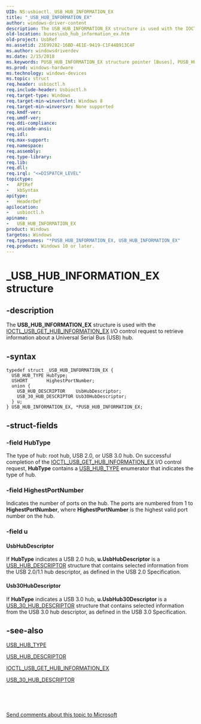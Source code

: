 ```yaml
---
UID: NS:usbioctl._USB_HUB_INFORMATION_EX
title: "_USB_HUB_INFORMATION_EX"
author: windows-driver-content
description: The USB_HUB_INFORMATION_EX structure is used with the IOCTL_USB_GET_HUB_INFORMATION_EX I/O control request to retrieve information about a Universal Serial Bus (USB) hub.
old-location: buses\usb_hub_information_ex.htm
old-project: UsbRef
ms.assetid: 23E99282-16BD-4E1E-9419-C1F44B913C4F
ms.author: windowsdriverdev
ms.date: 2/15/2018
ms.keywords: PUSB_HUB_INFORMATION_EX structure pointer [Buses], PUSB_HUB_INFORMATION_EX, *PUSB_HUB_INFORMATION_EX, USB_HUB_INFORMATION_EX structure [Buses], _USB_HUB_INFORMATION_EX, USB_HUB_INFORMATION_EX, usbioctl/USB_HUB_INFORMATION_EX, buses.usb_hub_information_ex, usbioctl/PUSB_HUB_INFORMATION_EX
ms.prod: windows-hardware
ms.technology: windows-devices
ms.topic: struct
req.header: usbioctl.h
req.include-header: Usbioctl.h
req.target-type: Windows
req.target-min-winverclnt: Windows 8
req.target-min-winversvr: None supported
req.kmdf-ver: 
req.umdf-ver: 
req.ddi-compliance: 
req.unicode-ansi: 
req.idl: 
req.max-support: 
req.namespace: 
req.assembly: 
req.type-library: 
req.lib: 
req.dll: 
req.irql: "<=DISPATCH_LEVEL"
topictype:
-	APIRef
-	kbSyntax
apitype:
-	HeaderDef
apilocation:
-	usbioctl.h
apiname:
-	USB_HUB_INFORMATION_EX
product: Windows
targetos: Windows
req.typenames: "*PUSB_HUB_INFORMATION_EX, USB_HUB_INFORMATION_EX"
req.product: Windows 10 or later.
---
```


# _USB_HUB_INFORMATION_EX structure


## -description


The <b>USB_HUB_INFORMATION_EX</b> structure is used with the <a href="..\usbioctl\ni-usbioctl-ioctl_usb_get_hub_information_ex.md">IOCTL_USB_GET_HUB_INFORMATION_EX</a> I/O control request to retrieve information about a  Universal Serial Bus (USB) hub.


## -syntax


````
typedef struct _USB_HUB_INFORMATION_EX {
  USB_HUB_TYPE HubType;
  USHORT       HighestPortNumber;
  union {
    USB_HUB_DESCRIPTOR    UsbHubDescriptor;
    USB_30_HUB_DESCRIPTOR Usb30HubDescriptor;
  } u;
} USB_HUB_INFORMATION_EX, *PUSB_HUB_INFORMATION_EX;
````


## -struct-fields




### -field HubType

The type of hub: root hub, USB 2.0, or USB 3.0 hub. On successful completion of the <a href="..\usbioctl\ni-usbioctl-ioctl_usb_get_hub_information_ex.md">IOCTL_USB_GET_HUB_INFORMATION_EX</a> I/O control request, <b>HubType</b> contains a <a href="..\usbioctl\ne-usbioctl-_usb_hub_type.md">USB_HUB_TYPE</a> enumerator that indicates the type of hub.




### -field HighestPortNumber

Indicates the number of ports on the hub. The ports are numbered from 1 to <b>HighestPortNumber</b>, where <b>HighestPortNumber</b> is the highest valid port number on the hub.


### -field u



#### UsbHubDescriptor

If <b>HubType</b> indicates a USB 2.0 hub,  <b>u.UsbHubDescriptor</b> is a <a href="..\usbspec\ns-usbspec-_usb_hub_descriptor.md">USB_HUB_DESCRIPTOR</a> structure that contains selected information from the USB 2.0/1.1 hub descriptor, as defined in the USB 2.0 Specification. 



#### Usb30HubDescriptor

If <b>HubType</b> indicates a USB 3.0 hub,  <b>u.UsbHub30Descriptor</b> is a <a href="..\usbspec\ns-usbspec-_usb_30_hub_descriptor.md">USB_30_HUB_DESCRIPTOR</a> structure that contains selected information from the USB 3.0 hub descriptor, as defined in the USB 3.0 Specification.


## -see-also

<a href="..\usbioctl\ne-usbioctl-_usb_hub_type.md">USB_HUB_TYPE</a>



<a href="..\usbspec\ns-usbspec-_usb_hub_descriptor.md">USB_HUB_DESCRIPTOR</a>



<a href="..\usbioctl\ni-usbioctl-ioctl_usb_get_hub_information_ex.md">IOCTL_USB_GET_HUB_INFORMATION_EX</a>



<a href="..\usbspec\ns-usbspec-_usb_30_hub_descriptor.md">USB_30_HUB_DESCRIPTOR</a>



 

 

<a href="mailto:wsddocfb@microsoft.com?subject=Documentation%20feedback [UsbRef\buses]:%20USB_HUB_INFORMATION_EX structure%20 RELEASE:%20(2/15/2018)&amp;body=%0A%0APRIVACY STATEMENT%0A%0AWe use your feedback to improve the documentation. We don't use your email address for any other purpose, and we'll remove your email address from our system after the issue that you're reporting is fixed. While we're working to fix this issue, we might send you an email message to ask for more info. Later, we might also send you an email message to let you know that we've addressed your feedback.%0A%0AFor more info about Microsoft's privacy policy, see http://privacy.microsoft.com/en-us/default.aspx." title="Send comments about this topic to Microsoft">Send comments about this topic to Microsoft</a>

